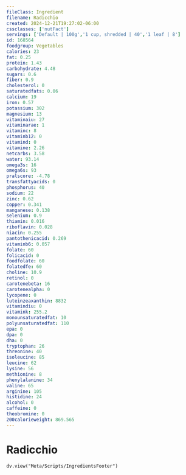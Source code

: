 ```yaml
---
fileClass: Ingredient
filename: Radicchio
created: 2024-12-21T19:27:02-06:00
cssclasses: ['nutFact']
servings: ['Default | 100g','1 cup, shredded | 40','1 leaf | 8']
id: 168564
foodgroup: Vegetables
calories: 23
fat: 0.25
protein: 1.43
carbohydrate: 4.48
sugars: 0.6
fiber: 0.9
cholesterol: 0
saturatedfats: 0.06
calcium: 19
iron: 0.57
potassium: 302
magnesium: 13
vitaminaiu: 27
vitaminarae: 1
vitaminc: 8
vitaminb12: 0
vitamind: 0
vitamine: 2.26
netcarbs: 3.58
water: 93.14
omega3s: 16
omega6s: 93
pralscore: -4.78
transfattyacids: 0
phosphorus: 40
sodium: 22
zinc: 0.62
copper: 0.341
manganese: 0.138
selenium: 0.9
thiamin: 0.016
riboflavin: 0.028
niacin: 0.255
pantothenicacid: 0.269
vitaminb6: 0.057
folate: 60
folicacid: 0
foodfolate: 60
folatedfe: 60
choline: 10.9
retinol: 0
carotenebeta: 16
carotenealpha: 0
lycopene: 0
luteinzeaxanthin: 8832
vitamindiu: 0
vitamink: 255.2
monounsaturatedfat: 10
polyunsaturatedfat: 110
epa: 0
dpa: 0
dha: 0
tryptophan: 26
threonine: 40
isoleucine: 85
leucine: 62
lysine: 56
methionine: 8
phenylalanine: 34
valine: 65
arginine: 105
histidine: 24
alcohol: 0
caffeine: 0
theobromine: 0
200calorieweight: 869.565
---
```


# Radicchio

```dataviewjs
dv.view("Meta/Scripts/IngredientsFooter")
```